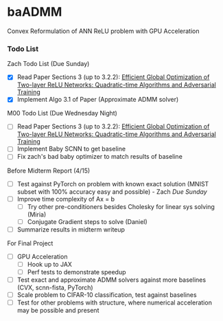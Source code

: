 # baADMM
Convex Reformulation of ANN ReLU problem with GPU Acceleration 

### Todo List

Zach Todo List (Due Sunday)
- [x] Read Paper Sections 3 (up to 3.2.2): [Efficient Global Optimization of Two-layer ReLU Networks: Quadratic-time
Algorithms and Adversarial Training](https://arxiv.org/pdf/2201.01965.pdf)
- [x] Implement Algo 3.1 of Paper (Approximate ADMM solver)

M00 Todo List (Due Wednesday Night)
- [ ] Read Paper Sections 3 (up to 3.2.2): [Efficient Global Optimization of Two-layer ReLU Networks: Quadratic-time
Algorithms and Adversarial Training](https://arxiv.org/pdf/2201.01965.pdf)
- [ ] Implement Baby SCNN to get baseline
- [ ] Fix zach's bad baby optimizer to match results of baseline

Before Midterm Report (4/15)
- [ ] Test against PyTorch on problem with known exact solution (MNIST subset with 100% accuracy easy and possible) - Zach *Due Sunday*
- [ ] Improve time complexity of Ax = b
    - [ ] Try other pre-conditioners besides Cholesky for linear sys solving (Miria)
    - [ ] Conjugate Gradient steps to solve (Daniel) 
- [ ] Summarize results in midterm writeup 

For Final Project 
- [ ] GPU Acceleration
    - [ ] Hook up to JAX
    - [ ] Perf tests to demonstrate speedup 
- [ ] Test exact and approximate ADMM solvers against more baselines (CVX, scnn-fista, PyTorch)
- [ ] Scale problem to CIFAR-10 classification, test against baselines
- [ ] Test for other problems with structure, where numerical acceleration may be possible and present 
